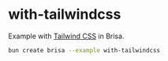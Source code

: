 # with-tailwindcss

Example with [Tailwind CSS](https://brisa.build/building-your-application/integrations/tailwind-css#integrating-tailwind-css) in Brisa.

```bash
bun create brisa --example with-tailwindcss
```

